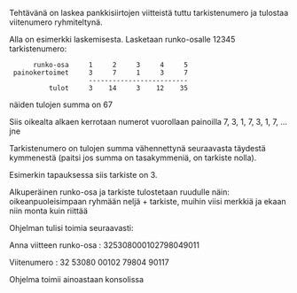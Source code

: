 Tehtävänä on laskea pankkisiirtojen viitteistä tuttu tarkistenumero ja
tulostaa viitenumero ryhmiteltynä.

Alla on esimerkki laskemisesta. Lasketaan runko-osalle 12345 tarkistenumero:

          runko-osa     1     2     3     4     5
     painokertoimet     3     7     1     3     7
                        -------------------------
              tulot     3    14     3    12    35

näiden tulojen summa on 67

Siis oikealta alkaen kerrotaan numerot vuorollaan painoilla 
7, 3, 1, 7, 3, 1, 7, ... jne

Tarkistenumero on tulojen summa vähennettynä seuraavasta täydestä 
kymmenestä (paitsi jos summa on tasakymmeniä, on tarkiste nolla). 

Esimerkin tapauksessa siis tarkiste on 3. 

Alkuperäinen runko-osa ja tarkiste tulostetaan ruudulle näin: oikeanpuoleisimpaan 
ryhmään neljä + tarkiste, muihin viisi merkkiä ja ekaan niin monta kuin riittää

Ohjelman tulisi toimia seuraavasti:

Anna viitteen runko-osa : 325308000102798049011

Viitenumero : 32 53080 00102 79804 90117


Ohjelma toimii ainoastaan konsolissa
